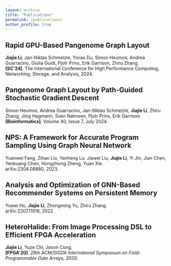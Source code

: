 ```yaml
---
layout: archive
title: "Publications"
permalink: /publications/
author_profile: true
---
```


## Rapid GPU-Based Pangenome Graph Layout [<i class="fas fa-file-pdf fa-lg"></i>](https://dl-acm-org.proxy.library.cornell.edu/doi/pdf/10.1109/SC41406.2024.00035) [<i class="fab fa-github fa-lg"></i>](https://github.com/pangenome/odgi)
**Jiajie Li**, Jan-Niklas Schmelzle, Yixiao Du, Simon Heumos, Andrea Guarracino, Giulia Guidi, Pjotr Prins, Erik Garrison, Zhiru Zhang. \
**[SC'24]**. The International Conference for High Performance
Computing, Networking, Storage, and Analysis, 2024. 


## Pangenome Graph Layout by Path-Guided Stochastic Gradient Descent [<i class="fas fa-file-pdf fa-lg"></i>](https://doi.org/10.1093/bioinformatics/btae363) [<i class="fab fa-github fa-lg"></i>](https://github.com/pangenome/odgi)
Simon Heumos, Andrea Guarracino, Jan-Niklas Schmelzle, **Jiajie Li**, Zhiru Zhang, Jörg Hagmann, Sven Nahnsen, Pjotr Prins, Erik Garrison. \
**[Bioinformatics]**. Volume 40, Issue 7, July 2024. 



## NPS: A Framework for Accurate Program Sampling Using Graph Neural Network [<i class="fas fa-file-pdf fa-lg"></i>](https://arxiv.org/pdf/2304.08880.pdf)
Yuanwei Fang, Zihao Liu, Yanheng Lu, Jiawei Liu, **Jiajie Li**, Yi Jin, Jian Chen, Yenkuang Chen, Hongzhong Zheng, Yuan Xie. \
arXiv:2304.08880, 2023. 



## Analysis and Optimization of GNN-Based Recommender Systems on Persistent Memory [<i class="fas fa-file-pdf fa-lg"></i>](https://arxiv.org/pdf/2207.11918.pdf)
Yuwei Hu, **Jiajie Li**, Zhongming Yu, Zhiru Zhang. \
arXiv:2207.11918, 2022. 



## HeteroHalide: From Image Processing DSL to Efficient FPGA Acceleration [<i class="fas fa-file-pdf fa-lg"></i>](https://dl.acm.org/doi/pdf/10.1145/3373087.3375320) [<i class="fab fa-github fa-lg"></i>](https://github.com/UCLA-VAST/heterohalide)
**Jiajie Li**, Yuze Chi, Jason Cong. \
**[FPGA'20]**. _28th ACM/SIGDA International Symposium on Field-Programmable Gate Arrays, 2020_.




